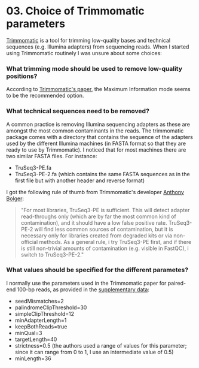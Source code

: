 # 03. Choice of Trimmomatic parameters

[Trimmomatic](http://www.usadellab.org/cms/?page=trimmomatic) is a tool for trimming low-quality bases and technical sequences (e.g. Illumina adapters) from sequencing reads. When I started using Trimmomatic routinely I was unsure about some choices:

### What trimming mode should be used to remove low-quality positions?

According to [Trimmomatic's paper](http://bioinformatics.oxfordjournals.org/content/30/15/2114.full), the Maximum Information mode seems to be the recommended option.


### What technical sequences need to be removed?

A common practice is removing Illumina sequencing adapters as these are amongst the most common contaminants in the reads. The trimmomatic package comes with a directory that contains the sequence of the adapters used by the different Illumina machines (in FASTA format so that they are ready to use by Trimmomatic). I noticed that for most machines there are two similar FASTA files. For instance:

- TruSeq3-PE.fa
- TruSeq3-PE-2.fa (which contains the same FASTA sequences as in the first file but with another header and reverse format)

I got the following rule of thumb from Trimmomatic's developer [Anthony Bolger](http://www.usadellab.org/cms/index.php?page=BolgerAnthony):

> "For most libraries, TruSeq3-PE is sufficient. This will detect adapter read-throughs only (which are by far the most common kind of contamination), and it should have a low false positive rate. TruSeq3-PE-2 will find less common sources of contamination, but it is necessary only for libraries created from degraded kits or via
non-official methods. As a general rule, i try TruSeq3-PE first, and if there is still non-trivial amounts of contamination (e.g. visible in FastQC), i switch to TruSeq3-PE-2." 


### What values should be specified for the different parametes?

I normally use the parameters used in the Trimmomatic paper for paired-end 100-bp reads, as provided in the [supplementary data](http://bioinformatics.oxfordjournals.org/content/suppl/2014/03/29/btu170.DC1/commands.txt):

- seedMismatches=2
- palindromeClipThreshold=30
- simpleClipThreshold=12
- minAdapterLength=1
- keepBothReads=true
- minQual=3
- targetLength=40
- strictness=0.5 (the authors used a range of values for this parameter; since it can range from 0 to 1, I use an intermediate value of 0.5)
- minLength=36
